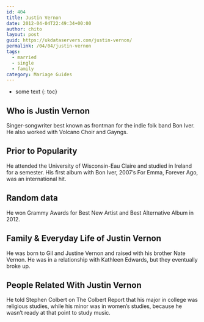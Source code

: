 ```yaml
---
id: 404
title: Justin Vernon
date: 2012-04-04T22:49:34+00:00
author: chito
layout: post
guid: https://ukdataservers.com/justin-vernon/
permalink: /04/04/justin-vernon  
tags:
  - married
  - single
  - family
category: Mariage Guides
---
```


* some text
{: toc}


## Who is  Justin Vernon
                  
                  
                  
Singer-songwriter best known as frontman for the indie folk band Bon Iver. He also worked with Volcano Choir and Gayngs.
                  
                
                
                
## Prior to Popularity 
                  
                  
                  
He attended the University of Wisconsin-Eau Claire and studied in Ireland for a semester. His first album with Bon Iver, 2007&#8217;s For Emma, Forever Ago, was an international hit.
                  
                
                
                
## Random data 
                  
                  
                  
He won Grammy Awards for Best New Artist and Best Alternative Album in 2012.
                  
                
                
                
## Family & Everyday Life of Justin Vernon
                  
                  
                  
He was born to Gil and Justine Vernon and raised with his brother Nate Vernon. He was in a relationship with Kathleen Edwards, but they eventually broke up.
                  
                
                
                
## People Related With  Justin Vernon
                  
                  
                  
He told Stephen Colbert on The Colbert Report that his major in college was religious studies, while his minor was in women&#8217;s studies, because he wasn&#8217;t ready at that point to study music.
                  
                
              
            
          
          
          
    
    
  
